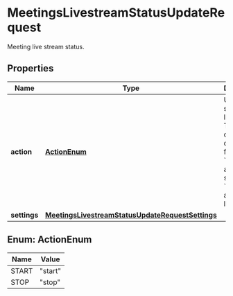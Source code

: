 

# MeetingsLivestreamStatusUpdateRequest

Meeting live stream status.

## Properties

| Name | Type | Description | Notes |
|------------ | ------------- | ------------- | -------------|
|**action** | [**ActionEnum**](#ActionEnum) | Update the status of a live stream.  The value can be one of the following:     &#x60;start&#x60;: Start a live stream.      &#x60;stop&#x60;: Stop an ongoing live stream. |  [optional] |
|**settings** | [**MeetingsLivestreamStatusUpdateRequestSettings**](MeetingsLivestreamStatusUpdateRequestSettings.md) |  |  [optional] |



## Enum: ActionEnum

| Name | Value |
|---- | -----|
| START | &quot;start&quot; |
| STOP | &quot;stop&quot; |




